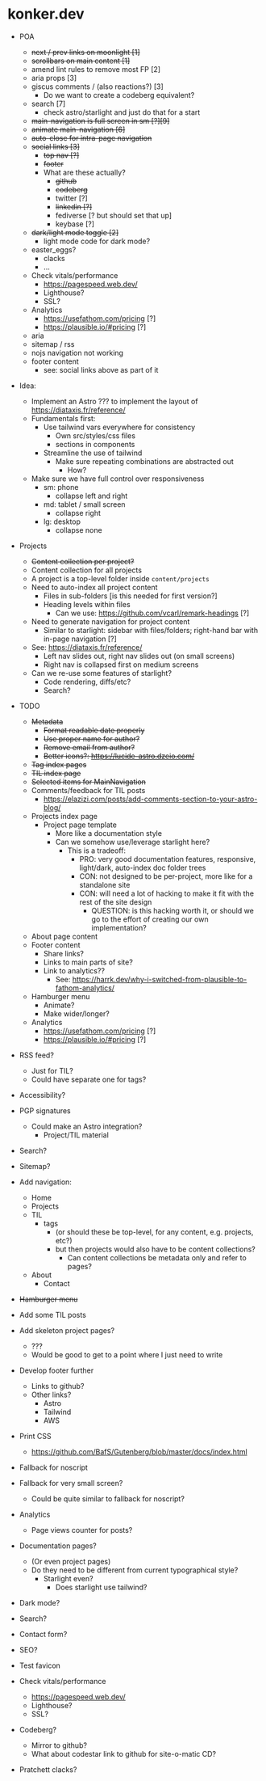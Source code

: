 # konker.dev

- POA
  - ~~next / prev links on moonlight [1]~~
  - ~~scrollbars on main content [1]~~
  - amend lint rules to remove most FP [2]
  - aria props [3] 
  - giscus comments / (also reactions?) [3]
    - Do we want to create a codeberg equivalent?
  - search [7]
    - check astro/starlight and just do that for a start
  - ~~main-navigation is full screen in sm [?][9]~~
  - ~~animate main-navigation [6]~~
  - ~~auto-close for intra-page navigation~~
  - ~~social links [3]~~
    - ~~top nav [?]~~
    - ~~footer~~
    - What are these actually?
      - ~~github~~
      - ~~codeberg~~
      - twitter [?]
      - ~~linkedin [?]~~
      - fediverse [? but should set that up]
      - keybase [?]
  - ~~dark/light mode toggle [2]~~
    - light mode code for dark mode?  
  - easter_eggs?
    - clacks
    - ...
  - Check vitals/performance
    - https://pagespeed.web.dev/
    - Lighthouse?
    - SSL?
  - Analytics
    - https://usefathom.com/pricing [?]
    - https://plausible.io/#pricing [?]
  - aria
  - sitemap / rss
  - nojs navigation not working
  - footer content
    - see: social links above as part of it


  
    

- Idea:
  - Implement an Astro ??? to implement the layout of https://diataxis.fr/reference/
  - Fundamentals first:
    - Use tailwind vars everywhere for consistency
      - Own src/styles/css files
      - <style></style> sections in components
    - Streamline the use of tailwind
      - Make sure repeating combinations are abstracted out
        - How?
  - Make sure we have full control over responsiveness
    - sm: phone
      - collapse left and right
    - md: tablet / small screen
      - collapse right
    - lg: desktop
      - collapse none

- Projects
  - ~~Content collection per project?~~
  - Content collection for all projects
  - A project is a top-level folder inside `content/projects`
  - Need to auto-index all project content
    - Files in sub-folders [is this needed for first version?]
    - Heading levels within files
      - Can we use: https://github.com/vcarl/remark-headings [?]
  - Need to generate navigation for project content
    - Similar to starlight: sidebar with files/folders; right-hand bar with in-page navigation [?]
  - See: https://diataxis.fr/reference/
    - Left nav slides out, right nav slides out (on small screens)
    - Right nav is collapsed first on medium screens
  - Can we re-use some features of starlight?
    - Code rendering, diffs/etc?
    - Search?

- TODO
  - ~~Metadata~~
    - ~~Format readable date properly~~
    - ~~Use proper name for author?~~
    - ~~Remove email from author?~~
    - ~~Better icons?: https://lucide-astro.dzeio.com/~~
  - ~~Tag index pages~~
  - ~~TIL index page~~
  - ~~Selected items for MainNavigation~~
  - Comments/feedback for TIL posts
    - https://elazizi.com/posts/add-comments-section-to-your-astro-blog/
  - Projects index page
    - Project page template
      - More like a documentation style
      - Can we somehow use/leverage starlight here?
        - This is a tradeoff:
          - PRO: very good documentation features, responsive, light/dark, auto-index doc folder trees
          - CON: not designed to be per-project, more like for a standalone site
          - CON: will need a lot of hacking to make it fit with the rest of the site design
            - QUESTION: is this hacking worth it, or should we go to the effort of creating our own implementation?
  - About page content
  - Footer content
    - Share links?
    - Links to main parts of site?
    - Link to analytics??
      - See: https://harrk.dev/why-i-switched-from-plausible-to-fathom-analytics/
  - Hamburger menu
    - Animate?
    - Make wider/longer?
  - Analytics
    - https://usefathom.com/pricing [?]
    - https://plausible.io/#pricing [?]

- RSS feed?
  - Just for TIL?
  - Could have separate one for tags?
- Accessibility?
- PGP signatures
  - Could make an Astro integration?
    - Project/TIL material
- Search?
- Sitemap?

- Add navigation:
  - Home
  - Projects
  - TIL
    - tags
      - (or should these be top-level, for any content, e.g. projects, etc?)
      - but then projects would also have to be content collections?
        - Can content collections be metadata only and refer to pages?
  - About
    - Contact
- ~~Hamburger menu~~
- Add some TIL posts
- Add skeleton project pages?
  - ???
  - Would be good to get to a point where I just need to write
- Develop footer further
  - Links to github?
  - Other links?
    - Astro
    - Tailwind
    - AWS
- Print CSS
  - https://github.com/BafS/Gutenberg/blob/master/docs/index.html
- Fallback for noscript
- Fallback for very small screen?
  - Could be quite similar to fallback for noscript?
- Analytics
  - Page views counter for posts?
- Documentation pages?
  - (Or even project pages)
  - Do they need to be different from current typographical style?
    - Starlight even?
      - Does starlight use tailwind?
- Dark mode?
- Search?
- Contact form?
- SEO?
- Test favicon
- Check vitals/performance
  - https://pagespeed.web.dev/
  - Lighthouse?
  - SSL?
- Codeberg?
  - Mirror to github?
  - What about codestar link to github for site-o-matic CD?
- Pratchett clacks?
